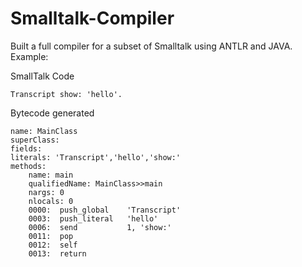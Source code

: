 # Smalltalk-Compiler
Built a full compiler for a subset of Smalltalk using ANTLR and JAVA.
Example:

SmallTalk Code 
```
Transcript show: 'hello'.
```
Bytecode generated
```
name: MainClass
superClass: 
fields: 
literals: 'Transcript','hello','show:'
methods:
    name: main
    qualifiedName: MainClass>>main
    nargs: 0
    nlocals: 0
    0000:  push_global    'Transcript'
    0003:  push_literal   'hello'
    0006:  send           1, 'show:'
    0011:  pop              
    0012:  self             
    0013:  return           
```
